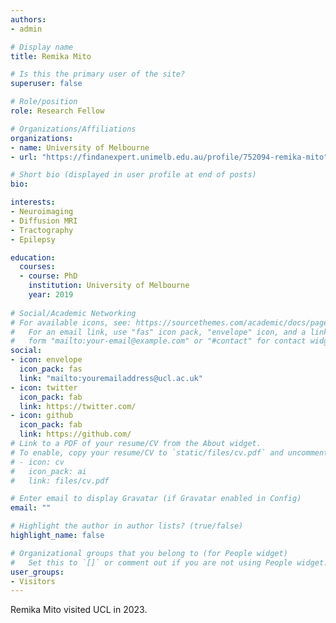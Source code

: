 ```yaml
---
authors:
- admin

# Display name
title: Remika Mito

# Is this the primary user of the site?
superuser: false

# Role/position
role: Research Fellow

# Organizations/Affiliations
organizations:
- name: University of Melbourne
- url: "https://findanexpert.unimelb.edu.au/profile/752094-remika-mito"

# Short bio (displayed in user profile at end of posts)
bio: 

interests:
- Neuroimaging
- Diffusion MRI
- Tractography
- Epilepsy

education:
  courses:
  - course: PhD
    institution: University of Melbourne
    year: 2019
  
# Social/Academic Networking
# For available icons, see: https://sourcethemes.com/academic/docs/page-builder/#icons
#   For an email link, use "fas" icon pack, "envelope" icon, and a link in the
#   form "mailto:your-email@example.com" or "#contact" for contact widget.
social:
- icon: envelope
  icon_pack: fas
  link: "mailto:youremailaddress@ucl.ac.uk"
- icon: twitter
  icon_pack: fab
  link: https://twitter.com/
- icon: github
  icon_pack: fab
  link: https://github.com/
# Link to a PDF of your resume/CV from the About widget.
# To enable, copy your resume/CV to `static/files/cv.pdf` and uncomment the lines below.
# - icon: cv
#   icon_pack: ai
#   link: files/cv.pdf

# Enter email to display Gravatar (if Gravatar enabled in Config)
email: ""

# Highlight the author in author lists? (true/false)
highlight_name: false

# Organizational groups that you belong to (for People widget)
#   Set this to `[]` or comment out if you are not using People widget.
user_groups:
- Visitors
---
```


Remika Mito visited UCL in 2023.

